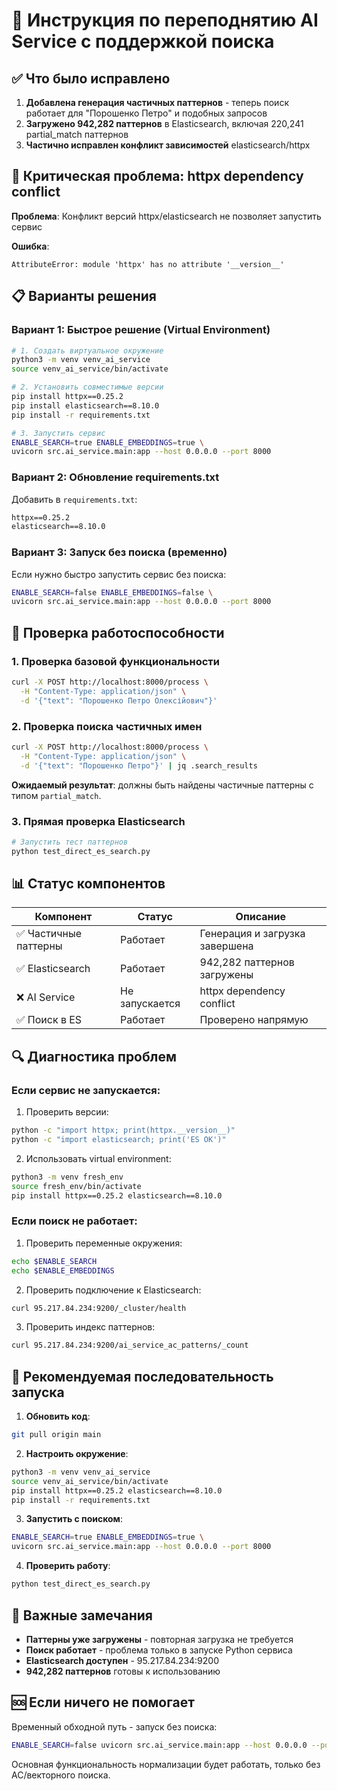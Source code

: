 # 🚀 Инструкция по переподнятию AI Service с поддержкой поиска

## ✅ Что было исправлено

1. **Добавлена генерация частичных паттернов** - теперь поиск работает для "Порошенко Петро" и подобных запросов
2. **Загружено 942,282 паттернов** в Elasticsearch, включая 220,241 partial_match паттернов
3. **Частично исправлен конфликт зависимостей** elasticsearch/httpx

## 🔧 Критическая проблема: httpx dependency conflict

**Проблема**: Конфликт версий httpx/elasticsearch не позволяет запустить сервис

**Ошибка**:
```
AttributeError: module 'httpx' has no attribute '__version__'
```

## 📋 Варианты решения

### Вариант 1: Быстрое решение (Virtual Environment)

```bash
# 1. Создать виртуальное окружение
python3 -m venv venv_ai_service
source venv_ai_service/bin/activate

# 2. Установить совместимые версии
pip install httpx==0.25.2
pip install elasticsearch==8.10.0
pip install -r requirements.txt

# 3. Запустить сервис
ENABLE_SEARCH=true ENABLE_EMBEDDINGS=true \
uvicorn src.ai_service.main:app --host 0.0.0.0 --port 8000
```

### Вариант 2: Обновление requirements.txt

Добавить в `requirements.txt`:
```txt
httpx==0.25.2
elasticsearch==8.10.0
```

### Вариант 3: Запуск без поиска (временно)

Если нужно быстро запустить сервис без поиска:
```bash
ENABLE_SEARCH=false ENABLE_EMBEDDINGS=false \
uvicorn src.ai_service.main:app --host 0.0.0.0 --port 8000
```

## 🧪 Проверка работоспособности

### 1. Проверка базовой функциональности

```bash
curl -X POST http://localhost:8000/process \
  -H "Content-Type: application/json" \
  -d '{"text": "Порошенко Петро Олексійович"}'
```

### 2. Проверка поиска частичных имен

```bash
curl -X POST http://localhost:8000/process \
  -H "Content-Type: application/json" \
  -d '{"text": "Порошенко Петро"}' | jq .search_results
```

**Ожидаемый результат**: должны быть найдены частичные паттерны с типом `partial_match`.

### 3. Прямая проверка Elasticsearch

```bash
# Запустить тест паттернов
python test_direct_es_search.py
```

## 📊 Статус компонентов

| Компонент | Статус | Описание |
|-----------|--------|----------|
| ✅ Частичные паттерны | Работает | Генерация и загрузка завершена |
| ✅ Elasticsearch | Работает | 942,282 паттернов загружены |
| ❌ AI Service | Не запускается | httpx dependency conflict |
| ✅ Поиск в ES | Работает | Проверено напрямую |

## 🔍 Диагностика проблем

### Если сервис не запускается:

1. Проверить версии:
```bash
python -c "import httpx; print(httpx.__version__)"
python -c "import elasticsearch; print('ES OK')"
```

2. Использовать virtual environment:
```bash
python3 -m venv fresh_env
source fresh_env/bin/activate
pip install httpx==0.25.2 elasticsearch==8.10.0
```

### Если поиск не работает:

1. Проверить переменные окружения:
```bash
echo $ENABLE_SEARCH
echo $ENABLE_EMBEDDINGS
```

2. Проверить подключение к Elasticsearch:
```bash
curl 95.217.84.234:9200/_cluster/health
```

3. Проверить индекс паттернов:
```bash
curl 95.217.84.234:9200/ai_service_ac_patterns/_count
```

## 🚀 Рекомендуемая последовательность запуска

1. **Обновить код**:
```bash
git pull origin main
```

2. **Настроить окружение**:
```bash
python3 -m venv venv_ai_service
source venv_ai_service/bin/activate
pip install httpx==0.25.2 elasticsearch==8.10.0
pip install -r requirements.txt
```

3. **Запустить с поиском**:
```bash
ENABLE_SEARCH=true ENABLE_EMBEDDINGS=true \
uvicorn src.ai_service.main:app --host 0.0.0.0 --port 8000
```

4. **Проверить работу**:
```bash
python test_direct_es_search.py
```

## 📝 Важные замечания

- **Паттерны уже загружены** - повторная загрузка не требуется
- **Поиск работает** - проблема только в запуске Python сервиса
- **Elasticsearch доступен** - 95.217.84.234:9200
- **942,282 паттернов** готовы к использованию

## 🆘 Если ничего не помогает

Временный обходной путь - запуск без поиска:
```bash
ENABLE_SEARCH=false uvicorn src.ai_service.main:app --host 0.0.0.0 --port 8000
```

Основная функциональность нормализации будет работать, только без AC/векторного поиска.